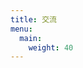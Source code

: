 ```yaml
---
title: 交流
menu:
  main:
    weight: 40
---
```


<!--add blocks of content here to add more sections to the community page -->
